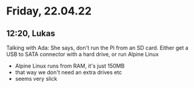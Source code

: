 # Friday, 22.04.22

## 12:20, Lukas

Talking with Ada: She says, don't run the Pi from an SD card. Either get a USB to SATA connector with a hard drive, or run Alpine Linux

* Alpine Linux runs from RAM, it's just 150MB
* that way we don't need an extra drives etc
* seems very slick